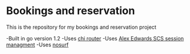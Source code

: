 # Bookings and reservation

This is the repository for my bookings and reservation project

-Built in go version 1.2
-Uses [chi router](https://github.com/go-chi/chi)
-Uses [Alex Edwards SCS session managment](https://github.com/alexedwards/scs/v2)
-Uses [nosurf](https://github.com/justinas/nosurf)